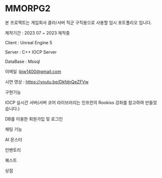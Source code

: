 # MMORPG2

본 프로젝트는 게임회사 클라/서버 직군 구직용으로 사용할 임시 포트폴리오 입니다.

제작기간 : 2023 07 ~ 2023 제작중

Client : Unreal Engine 5


Server : C++ IOCP Server


DataBase : Mssql


이메일 :bjw1400@gmail.com

시연 영상 : https://youtu.be/DkfdnQeZFVw


구현기능

IOCP 실시간 서버(서버 코어 라이브러리는 인프런의 Rookiss 강좌를 참고하여 만들었습니다.)


DB를 이용한 회원가입 및 로그인


채팅 기능


AI 몬스터


인벤토리


퀘스트


상점
